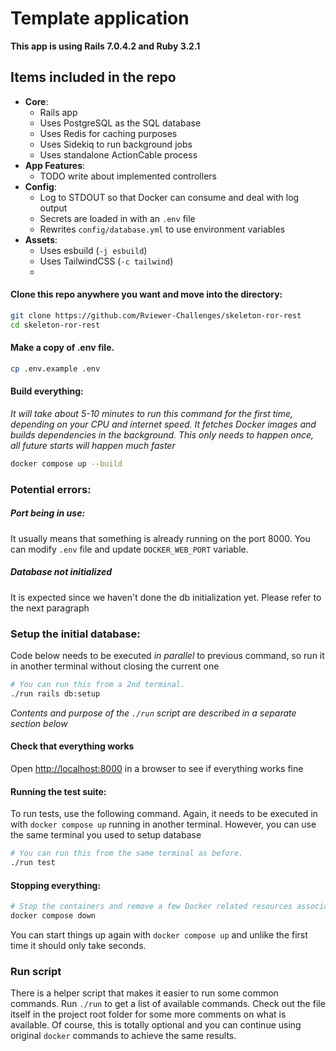 # Template application

**This app is using Rails 7.0.4.2 and Ruby 3.2.1**

## Items included in the repo

- **Core**:
    - Rails app
    - Uses PostgreSQL as the SQL database
    - Uses Redis for caching purposes
    - Uses Sidekiq to run background jobs
    - Uses standalone ActionCable process
- **App Features**:
    - TODO write about implemented controllers
- **Config**:
    - Log to STDOUT so that Docker can consume and deal with log output 
    - Secrets are loaded in with an `.env` file
    - Rewrites `config/database.yml` to use environment variables
- **Assets**:
    - Uses esbuild (`-j esbuild`)
    - Uses TailwindCSS (`-c tailwind`)
    - 
#### Clone this repo anywhere you want and move into the directory:

```sh
git clone https://github.com/Rviewer-Challenges/skeleton-ror-rest
cd skeleton-ror-rest
```

#### Make a copy of .env file.

```sh
cp .env.example .env
```

#### Build everything:

*It will take about 5-10 minutes to run this command for the first time,
depending on your CPU and internet speed. It fetches Docker images and builds
dependencies in the background. This only needs to happen once, all future starts will happen much faster*

```sh
docker compose up --build
```

### Potential errors:
##### Port being in use:
It usually means that something is already running on the port 8000. You can modify `.env`
file and update `DOCKER_WEB_PORT` variable.

##### Database not initialized
It is expected since we haven't done the db initialization yet. Please refer to the next paragraph

### Setup the initial database:
Code below needs to be executed _in parallel_ to previous command, so run it in another terminal without closing 
the current one
```sh
# You can run this from a 2nd terminal.
./run rails db:setup
```

*Contents and purpose of the `./run` script are described in a separate section below*

#### Check that everything works

Open <http://localhost:8000> in a browser to see if everything works fine

#### Running the test suite:
To run tests, use the following command. Again, it needs to be executed in with `docker compose up` 
running in another terminal. However, you can use the same terminal you used to setup database
```sh
# You can run this from the same terminal as before.
./run test
```

#### Stopping everything:

```sh
# Stop the containers and remove a few Docker related resources associated to this project.
docker compose down
```

You can start things up again with `docker compose up` and unlike the first
time it should only take seconds.

### Run script
There is a helper script that makes it easier to run some common commands. 
Run `./run` to get a list of available commands.
Check out the file itself in the project root folder for some more comments on what is available.
Of course, this is totally optional and you can continue using original `docker` commands to achieve the same results.


